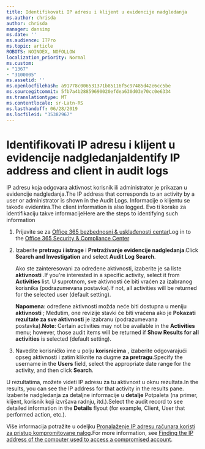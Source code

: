 ```yaml
---
title: Identifikovati IP adresu i klijent u evidencije nadgledanja
ms.author: chrisda
author: chrisda
manager: dansimp
ms.date: ''
ms.audience: ITPro
ms.topic: article
ROBOTS: NOINDEX, NOFOLLOW
localization_priority: Normal
ms.custom:
- "1367"
- "3100005"
ms.assetid: ''
ms.openlocfilehash: a91778c006531371b85116f5c97485d42e6cc5be
ms.sourcegitcommit: 5fb7a4b28859690020efdea630d03e70cc0e6334
ms.translationtype: MT
ms.contentlocale: sr-Latn-RS
ms.lasthandoff: 06/28/2019
ms.locfileid: "35382967"
---
```

# <a name="identify-ip-address-and-client-in-audit-logs"></a><span data-ttu-id="cc93a-102">Identifikovati IP adresu i klijent u evidencije nadgledanja</span><span class="sxs-lookup"><span data-stu-id="cc93a-102">Identify IP address and client in audit logs</span></span>

<span data-ttu-id="cc93a-103">IP adresu koja odgovara aktivnost korisnik ili administrator je prikazan u evidencije nadgledanja.</span><span class="sxs-lookup"><span data-stu-id="cc93a-103">The IP address that corresponds to an activity by a user or administrator is shown in the Audit Logs.</span></span> <span data-ttu-id="cc93a-104">Informacije o klijentu se takođe evidentira.</span><span class="sxs-lookup"><span data-stu-id="cc93a-104">The client information is also logged.</span></span> <span data-ttu-id="cc93a-105">Evo ti korake za identifikaciju takve informacije</span><span class="sxs-lookup"><span data-stu-id="cc93a-105">Here are the steps to identifying such information</span></span>

1. <span data-ttu-id="cc93a-106">Prijavite se za [Office 365 bezbednosni & usklađenosti centar](https://protection.office.com/)</span><span class="sxs-lookup"><span data-stu-id="cc93a-106">Log in to the [Office 365 Security & Compliance Center](https://protection.office.com/)</span></span>

2. <span data-ttu-id="cc93a-107">Izaberite **pretragu i istrage** i **Pretraživanje evidencije nadgledanja**.</span><span class="sxs-lookup"><span data-stu-id="cc93a-107">Click **Search and Investigation** and select **Audit Log Search**.</span></span>

   <span data-ttu-id="cc93a-108">Ako ste zainteresovani za određene aktivnosti, izaberite je sa liste **aktivnosti** .</span><span class="sxs-lookup"><span data-stu-id="cc93a-108">If you're interested in a specific activity, select it from **Activities** list.</span></span> <span data-ttu-id="cc93a-109">U suprotnom, sve aktivnosti će biti vraćen za izabranog korisnika (podrazumevana postavka).</span><span class="sxs-lookup"><span data-stu-id="cc93a-109">If not, all activities will be returned for the selected user (default setting).</span></span>

   <span data-ttu-id="cc93a-110">**Napomena**: određene aktivnosti možda neće biti dostupna u meniju **aktivnosti** ; Međutim, one revizije stavki će biti vraćena ako je **Pokazati rezultate za sve aktivnosti** je izabranu (podrazumevana postavka).</span><span class="sxs-lookup"><span data-stu-id="cc93a-110">**Note**: Certain activities may not be available in the **Activities** menu; however, those audit items will be returned if **Show Results for all activities** is selected (default setting).</span></span>

3. <span data-ttu-id="cc93a-111">Navedite korisničko ime u polju **korisnicima** , izaberite odgovarajući opseg aktivnosti i zatim kliknite na dugme **za pretragu**.</span><span class="sxs-lookup"><span data-stu-id="cc93a-111">Specify the username in the **Users** field, select the appropriate date range for the activity, and then click **Search**.</span></span>

<span data-ttu-id="cc93a-112">U rezultatima, možete videti IP adresu za tu aktivnost u oknu rezultata.</span><span class="sxs-lookup"><span data-stu-id="cc93a-112">In the results, you can see the IP address for that activity in the results pane.</span></span> <span data-ttu-id="cc93a-113">Izaberite nadgledanja za detaljne informacije u **detalje** Potpaleta (na primer, klijent, korisnik koji izvršava radnju, itd.).</span><span class="sxs-lookup"><span data-stu-id="cc93a-113">Select the audit record to see detailed information in the **Details** flyout (for example, Client, User that performed action, etc.).</span></span>

<span data-ttu-id="cc93a-114">Više informacija potražite u odeljku [Pronalaženje IP adresu računara koristi za pristup kompromitovane nalog](https://docs.microsoft.com/office365/securitycompliance/auditing-troubleshooting-scenarios#finding-the-ip-address-of-the-computer-used-to-access-a-compromised-account).</span><span class="sxs-lookup"><span data-stu-id="cc93a-114">For more information, see [Finding the IP address of the computer used to access a compromised account](https://docs.microsoft.com/office365/securitycompliance/auditing-troubleshooting-scenarios#finding-the-ip-address-of-the-computer-used-to-access-a-compromised-account).</span></span>
